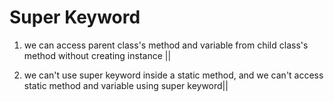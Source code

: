 # Super Keyword

1) we can access parent class's method and variable from child class's method without creating instance ||

2) we can't use super keyword inside a static method, and we can't access static method and variable using super keyword||